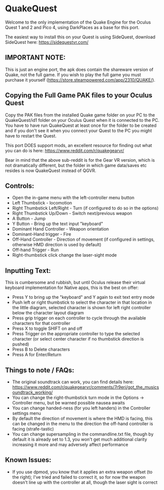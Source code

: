 QuakeQuest
==========

Welcome to the only implementation of the Quake Engine for the Oculus Quest 1 and 2 and Pico 4, using DarkPlaces as a base for this port.

The easiest way to install this on your Quest is using SideQuest, download SideQuest here:
https://sidequestvr.com/



IMPORTANT NOTE:
---------------

This is just an engine port, the apk does contain the shareware version of Quake, not the full game. If you wish to play the full game you must purchase it yourself (https://store.steampowered.com/app/2310/QUAKE/).

Copying the Full Game PAK files to your Oculus Quest
----------------------------------------------------
Copy the PAK files from the installed Quake game folder on your PC to the QuakeQuest/id1 folder on your Oculus Quest when it is connected to the PC. You have to have run QuakeQuest at least once for the folder to be created and if you don't see it when you connect your Quest to the PC you might have to restart the Quest.

This port DOES support mods, an excellent resource for finding out what you can do is here: https://www.reddit.com/r/quakegearvr/

Bear in mind that the above sub-reddit is for the Gear VR version, which is not dramatically different, but the folder in which game data/saves etc resides is now QuakeQuest instead of QGVR.


Controls:
---------

* Open the in-game menu with the left-controller menu button
* Left Thumbstick - locomotion
* Right Thumbstick Left/Right - Turn (if configured to do so in the options)
* Right Thumbstick Up/Down - Switch next/previous weapon
* A Button - Jump
* Y Button - Bring up the text input "keyboard"
* Dominant Hand Controller - Weapon orientation
* Dominant-Hand trigger - Fire
* Off-Hand Controller - Direction of movement (if configured in settings, otherwise HMD direction is used by default)
* Off-hand Trigger - Run
* Right-thumbstick click change the laser-sight mode 

Inputting Text:
---------------

This is cumbersome and rubbish, but until Oculus release their virtual keyboard implementation for Native apps, this is the best on offer:

- Press Y to bring up the "keyboard" and Y again to exit text entry mode
- Push left or right thumbstick to select the character in that location in the little diagram, selected character is shown for left right controller below the character layout diagram
- Press grip trigger on each controller to cycle through the available characters for that controller
- Press X to toggle SHIFT on and off
- Press Trigger on the appropriate controller to type the selected character (or select center character if no thumbstick direction is pushed)
- Press B to Delete characters
- Press A for Enter/Return


Things to note / FAQs:
----------------------
* The original soundtrack can work, you can find details here: https://www.reddit.com/r/quakegearvr/comments/7r9eri/got_the_musicsoundtrack_working/
* You can change the right-thumbstick turn mode in the Options -> Controller menu, but be warned possible nausea awaits
* You can change handed-ness (for you left handers) in the Controller settings menu
* By default the direction of movement is where the HMD is facing, this can be changed in the menu to the direction the off-hand controller is facing (strafe-tastic)
* You can change supersampling in the commandline.txt file, though by default it is already set to 1.3, you won't get much additional clarity increasing it more and may adversely affect performance

Known Issues:
-------------
* If you use dpmod, you know that it applies an extra weapon offset (to the right); I've tried and failed to correct it, so for now the weapon doesn't line up with the controller at all, though the laser sight is correct
